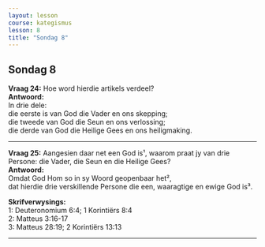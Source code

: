 ```yaml
---
layout: lesson
course: kategismus
lesson: 8
title: "Sondag 8"
---
```


## Sondag 8

**Vraag 24:** Hoe word hierdie artikels verdeel?  
**Antwoord:**  
In drie dele:  
die eerste is van God die Vader en ons skepping;  
die tweede van God die Seun en ons verlossing;  
die derde van God die Heilige Gees en ons heiligmaking.

---

**Vraag 25:** Aangesien daar net een God is¹, waarom praat jy van drie Persone: die Vader, die Seun en die Heilige Gees?  
**Antwoord:**  
Omdat God Hom so in sy Woord geopenbaar het²,  
dat hierdie drie verskillende Persone die een, waaragtige en ewige God is³.

**Skrifverwysings:**  
1: Deuteronomium 6:4; 1 Korintiërs 8:4  
2: Matteus 3:16-17  
3: Matteus 28:19; 2 Korintiërs 13:13

---